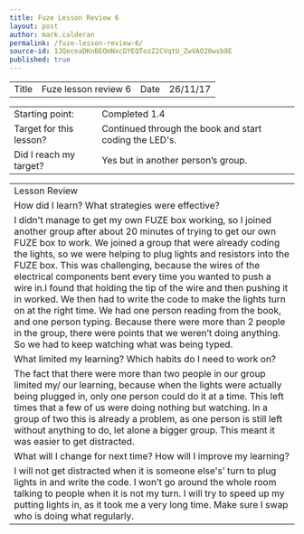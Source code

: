 ```yaml
---
title: Fuze Lesson Review 6
layout: post
author: mark.calderan
permalink: /fuze-lesson-review-6/
source-id: 1JQeceaDKnBEOmNxcDYEQTozZ2CVqtU_ZwVAO20wsb8E
published: true
---
```

<table>
  <tr>
    <td>Title</td>
    <td>Fuze lesson review 6</td>
    <td>Date</td>
    <td>26/11/17</td>
  </tr>
</table>


<table>
  <tr>
    <td>Starting point:</td>
    <td>Completed 1.4
</td>
  </tr>
  <tr>
    <td>Target for this lesson?</td>
    <td>Continued through the book and start coding the LED's.
</td>
  </tr>
  <tr>
    <td>Did I reach my target? </td>
    <td>Yes but in another person’s group.</td>
  </tr>
</table>


<table>
  <tr>
    <td>Lesson Review
</td>
  </tr>
  <tr>
    <td>How did I learn? What strategies were effective? </td>
  </tr>
  <tr>
    <td>I didn't manage to get my own FUZE box working, so I joined another group after about 20 minutes of trying to get our own FUZE box to work.  We joined a group that were already coding the lights, so we were helping to plug lights and resistors into the FUZE box. This was challenging, because the wires of the electrical components bent every time you wanted to push a wire in.I found that holding the tip of the wire and then pushing it in worked. We then had to write the code to make the lights turn on at the right time. We had one person reading from the book, and one person typing. Because there were more than 2 people in the group, there were points that we weren’t doing anything. So we had to keep watching what was being typed.</td>
  </tr>
  <tr>
    <td>What limited my learning? Which habits do I need to work on? </td>
  </tr>
  <tr>
    <td>The fact that there were more than two people in our group limited my/ our learning, because when the lights were actually being plugged in, only one person could do it at a time. This left times that a few of us were doing nothing but watching. In a group of two this is already a problem, as one person is still left without anything to do, let alone a bigger group. This meant it was easier to get distracted.  
</td>
  </tr>
  <tr>
    <td>What will I change for next time? How will I improve my learning?</td>
  </tr>
  <tr>
    <td>I will not get distracted when it is someone else's’ turn to plug lights in and write the code.
I won’t go around the whole room talking to people when it is not my turn. 
I will try to speed up my putting lights in, as it took me a very long time.
Make sure I swap who is doing what regularly.</td>
  </tr>
</table>


